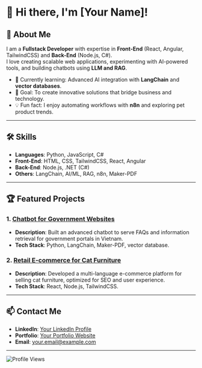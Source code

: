 
# 👋 Hi there, I'm [Your Name]!

## 🚀 About Me
I am a **Fullstack Developer** with expertise in **Front-End** (React, Angular, TailwindCSS) and **Back-End** (Node.js, C#).  
I love creating scalable web applications, experimenting with AI-powered tools, and building chatbots using **LLM and RAG**.

- 🌱 Currently learning: Advanced AI integration with **LangChain** and **vector databases**.
- 🎯 Goal: To create innovative solutions that bridge business and technology.
- 💡 Fun fact: I enjoy automating workflows with **n8n** and exploring pet product trends.

---

## 🛠 Skills
- **Languages**: Python, JavaScript, C#
- **Front-End**: HTML, CSS, TailwindCSS, React, Angular
- **Back-End**: Node.js, .NET (C#)
- **Others**: LangChain, AI/ML, RAG, n8n, Maker-PDF

---

## 🏆 Featured Projects

### 1. [Chatbot for Government Websites](https://github.com/yourusername/chatbot-project)
   - **Description**: Built an advanced chatbot to serve FAQs and information retrieval for government portals in Vietnam.
   - **Tech Stack**: Python, LangChain, Maker-PDF, vector database.

### 2. [Retail E-commerce for Cat Furniture](https://github.com/yourusername/ecommerce-project)
   - **Description**: Developed a multi-language e-commerce platform for selling cat furniture, optimized for SEO and user experience.
   - **Tech Stack**: React, Node.js, TailwindCSS.

---

## 📫 Contact Me
- **LinkedIn**: [Your LinkedIn Profile](https://linkedin.com/in/yourprofile)
- **Portfolio**: [Your Portfolio Website](https://yourwebsite.com)
- **Email**: [your.email@example.com](mailto:your.email@example.com)

---

![Profile Views](https://komarev.com/ghpvc/?username=yourusername&style=flat-square&color=blue)  
